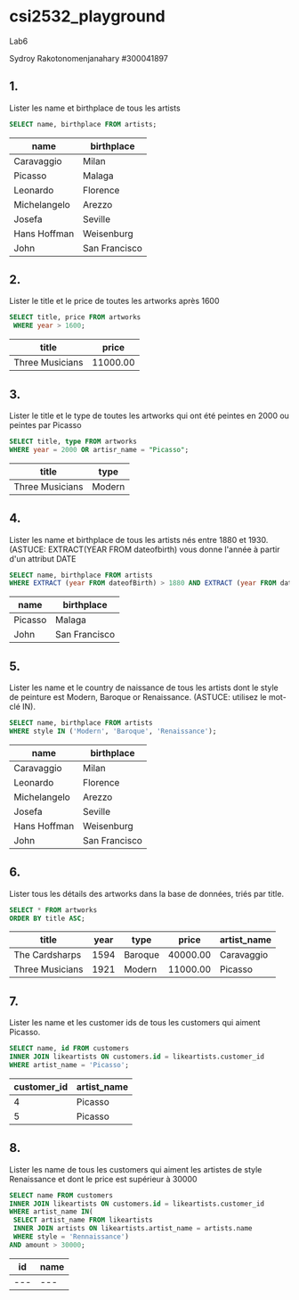 # csi2532_playground
Lab6

Sydroy Rakotonomenjanahary #300041897

## 1. 

Lister les name et birthplace de tous les artists

```sql
SELECT name, birthplace FROM artists;
```

|name|birthplace|
|---|---|
|Caravaggio|Milan|
|Picasso|Malaga|
|Leonardo|Florence|
|Michelangelo|Arezzo|
|Josefa|Seville|
|Hans Hoffman|Weisenburg|
|John|San Francisco|

## 2. 

Lister le title et le price de toutes les artworks après 1600

```sql 
SELECT title, price FROM artworks
 WHERE year > 1600;
 ```
 
 |title|price|
|---|---|
|Three Musicians|11000.00|
 
 ## 3. 
 
 Lister le title et le type de toutes les artworks qui ont été peintes en 2000 ou peintes par Picasso
 
 ```sql 
 SELECT title, type FROM artworks
 WHERE year = 2000 OR artisr_name = "Picasso";
 ```
 
 |title|type|
|---|---|
|Three Musicians|Modern|

 
 ## 4.
 
 Lister les name et birthplace de tous les artists nés entre 1880 et 1930. (ASTUCE: EXTRACT(YEAR FROM dateofbirth) vous donne l'année à partir d'un attribut DATE
 
 ```sql 
 SELECT name, birthplace FROM artists
 WHERE EXTRACT (year FROM dateofBirth) > 1880 AND EXTRACT (year FROM dateofBirth) < 1930;
 ```
 
 |name|birthplace|
|---|---|
|Picasso|Malaga|
|John|San Francisco|

 ## 5. 
 
 Lister les name et le country de naissance de tous les artists dont le style de peinture est Modern, Baroque or Renaissance. (ASTUCE: utilisez le mot-clé IN).
 
 ```sql
 SELECT name, birthplace FROM artists
 WHERE style IN ('Modern', 'Baroque', 'Renaissance');
 ```
 
 |name|birthplace|
|---|---|
|Caravaggio|Milan|
|Leonardo|Florence|
|Michelangelo|Arezzo|
|Josefa|Seville|
|Hans Hoffman|Weisenburg|
|John|San Francisco|

 
 ## 6.
 
 Lister tous les détails des artworks dans la base de données, triés par title.
 
 ```sql 
 SELECT * FROM artworks
 ORDER BY title ASC;
 ```
 |title|year|type|price|artist_name|
|---|---|---|---|---|
|The Cardsharps|1594|Baroque|40000.00|Caravaggio|
|Three Musicians|1921|Modern|11000.00|Picasso|

 ## 7.
 
 Lister les name et les customer ids de tous les customers qui aiment Picasso.
 
 ```sql
 SELECT name, id FROM customers
 INNER JOIN likeartists ON customers.id = likeartists.customer_id
 WHERE artist_name = 'Picasso';
 ```
 
 |customer_id|artist_name|
|---|---|
|4|Picasso|
|5|Picasso|

## 8.

Lister les name de tous les customers qui aiment les artistes de style Renaissance et dont le price est supérieur à 30000

```sql 
SELECT name FROM customers 
INNER JOIN likeartists ON customers.id = likeartists.customer_id
WHERE artist_name IN(
 SELECT artist_name FROM likeartists
 INNER JOIN artists ON likeartists.artist_name = artists.name
 WHERE style = 'Rennaissance')
AND amount > 30000;
```
 
 |id|name|
|---|---|
|---|---|
 

